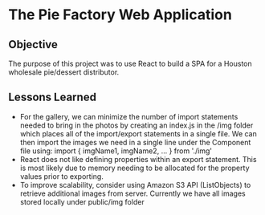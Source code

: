 # The Pie Factory Web Application
## Objective
The purpose of this project was to use React to build a SPA for a Houston wholesale pie/dessert distributor. 

## Lessons Learned
 - For the gallery, we can minimize the number of import statements needed to bring in the photos by creating an index.js in the /img folder which places all of the import/export statements in a single file. We can then import the images we need in a single line under the Component file using: import { imgName1, imgName2, ... } from './img'
 - React does not like defining properties within an export statement. This is most likely due to memory needing to be allocated for the property values prior to exporting.
 - To improve scalability, consider using Amazon S3 API (ListObjects) to retrieve additional images from server. Currently we have all images stored locally under public/img folder